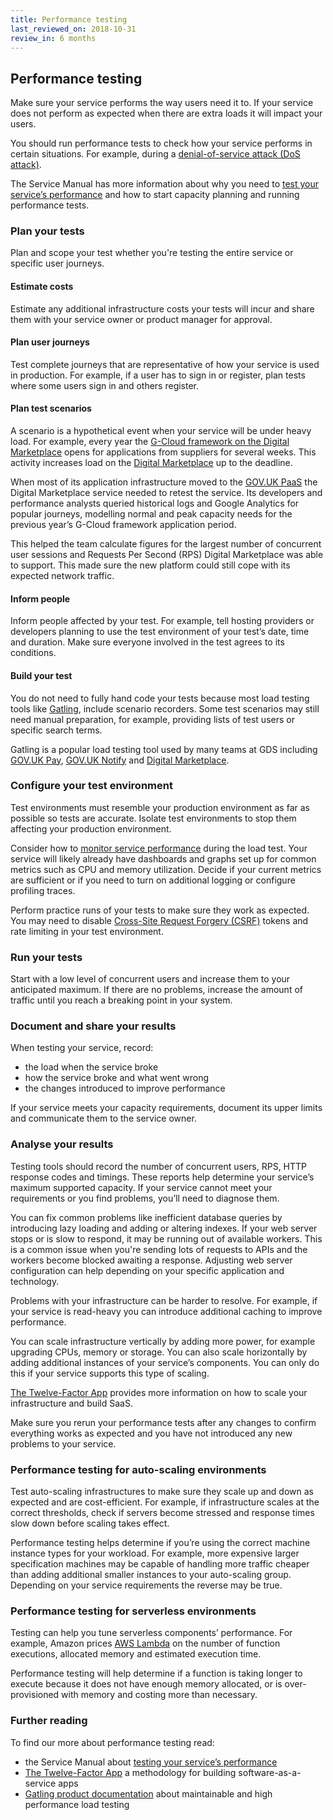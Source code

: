 ```yaml
---
title: Performance testing
last_reviewed_on: 2018-10-31
review_in: 6 months
---
```


## Performance testing

Make sure your service performs the way users need it to. If your service does not perform as expected when there are extra loads it will impact your users.

You should run performance tests to check how your service performs in certain situations. For example, during a [denial-of-service attack (DoS attack)](https://www.ncsc.gov.uk/guidance/denial-service-dos-guidance-collection).

The Service Manual has more information about why you need to [test your service’s performance](https://www.gov.uk/service-manual/technology/test-your-services-performance) and how to start capacity planning and running performance tests.

### Plan your tests

Plan and scope your test whether you're testing the entire service or specific user journeys.

#### Estimate costs

Estimate any additional infrastructure costs your tests will incur and share them with your service owner or product manager for approval.

#### Plan user journeys

Test complete journeys that are representative of how your service is used in production. For example, if a user has to sign in or register, plan tests where some users sign in and others register.

#### Plan test scenarios

A scenario is a hypothetical event when your service will be under heavy load. For example, every year the [G-Cloud framework on the Digital Marketplace](https://www.gov.uk/guidance/the-g-cloud-framework-on-the-digital-marketplace) opens for applications from suppliers for several weeks. This activity increases load on the [Digital Marketplace](https://www.digitalmarketplace.service.gov.uk/) up to the deadline.

When most of its application infrastructure moved to the [GOV.UK PaaS](https://www.cloud.service.gov.uk/) the Digital Marketplace service needed to retest the service. Its developers and performance analysts queried historical logs and Google Analytics for popular journeys, modelling normal and peak capacity needs for the previous year’s G-Cloud framework application period.

This helped the team calculate figures for the largest number of concurrent user sessions and Requests Per Second (RPS) Digital Marketplace was able to support. This made sure the new platform could still cope with its expected network traffic.

#### Inform people

Inform people affected by your test. For example, tell hosting providers or developers planning to use the test environment of your test’s date, time and duration. Make sure everyone involved in the test agrees to its conditions.

#### Build your test

You do not need to fully hand code your tests because most load testing tools like [Gatling](https://gatling.io/), include scenario recorders. Some test scenarios may still need manual preparation, for example, providing lists of test users or specific search terms.

Gatling is a popular load testing tool used by many teams at GDS including [GOV.UK Pay](https://www.payments.service.gov.uk/), [GOV.UK Notify](https://www.notifications.service.gov.uk/) and [Digital Marketplace](https://www.digitalmarketplace.service.gov.uk/).

### Configure your test environment

Test environments must resemble your production environment as far as possible so tests are accurate. Isolate test environments to stop them affecting your production environment.

Consider how to [monitor service performance](https://gds-way.cloudapps.digital/standards/monitoring.html) during the load test. Your service will likely already have dashboards and graphs set up for common metrics such as CPU and memory utilization. Decide if your current metrics are sufficient or if you need to turn on additional logging or configure profiling traces.

Perform practice runs of your tests to make sure they work as expected. You may need to disable  [Cross-Site Request Forgery (CSRF)](https://www.owasp.org/index.php/Cross-Site_Request_Forgery_(CSRF)) tokens and rate limiting in your test environment.

### Run your tests

Start with a low level of concurrent users and increase them to your anticipated maximum. If there are no problems, increase the amount of traffic until you reach a breaking point in your system.

### Document and share your results

When testing your service, record:

- the load when the service broke
- how the service broke and what went wrong
- the changes introduced to improve performance

If your service meets your capacity requirements, document its upper limits and communicate them to the service owner.

### Analyse your results

Testing tools should record the number of concurrent users, RPS, HTTP response codes and timings. These reports help determine your service’s maximum supported capacity. If your service cannot meet your requirements or you find problems, you’ll need to diagnose them.

You can fix common problems like inefficient database queries by introducing lazy loading and adding or altering indexes. If your web server stops or is slow to respond, it may be running out of available workers. This is a common issue when you're sending lots of requests to APIs and the workers become blocked awaiting a response. Adjusting web server configuration can help depending on your specific application and technology.

Problems with your infrastructure can be harder to resolve. For example, if your service is read-heavy you can introduce additional caching to improve performance.

You can scale infrastructure vertically by adding more power, for example upgrading CPUs, memory or storage. You can also scale  horizontally by adding additional instances of your service’s components. You can only do this if your service supports this type of scaling.

[The Twelve-Factor App](https://12factor.net/) provides more information on how to scale your infrastructure and build SaaS.

Make sure you rerun your performance tests after any changes to confirm everything works as expected and you have not introduced any new problems to your service.

### Performance testing for auto-scaling environments

Test auto-scaling infrastructures to make sure they scale up and down as expected and are cost-efficient. For example, if infrastructure scales at the correct thresholds, check if servers become stressed and response times slow down before scaling takes effect.

Performance testing helps determine if you’re using the correct machine instance types for your workload. For example, more expensive larger specification machines may be capable of handling more traffic cheaper than adding additional smaller instances to your auto-scaling group. Depending on your service requirements the reverse may be true.

### Performance testing for serverless environments

Testing can help you tune serverless components’ performance. For example, Amazon prices [AWS Lambda](https://aws.amazon.com/lambda/) on the number of function executions, allocated memory and estimated execution time.

Performance testing will help determine if a function is taking longer to execute because it does not have enough memory allocated, or is over-provisioned with memory and costing more than necessary.

### Further reading

To find our more about performance testing read:

- the Service Manual about [testing your service’s performance](https://www.gov.uk/service-manual/technology/test-your-services-performance)
- [The Twelve-Factor App](https://12factor.net/) a methodology for building software-as-a-service apps
- [Gatling product documentation](https://gatling.io/docs/current/) about maintainable and high performance load testing
